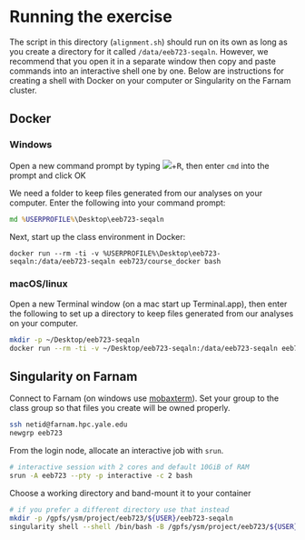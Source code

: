 
# Running the exercise

The script in this directory (`alignment.sh`) should run on its own as long as you create a directory for it called `/data/eeb723-seqaln`. However, we recommend that you open it in a separate window then copy and paste commands into an interactive shell one by one. Below are instructions for creating a shell with Docker on your computer or Singularity on the Farnam cluster.

## Docker

### Windows

Open a new command prompt by typing <kbd><img src=http://i.stack.imgur.com/B8Zit.png></kbd>+<kbd>R</kbd>, then enter `cmd` into the prompt and click OK


We need a folder to keep files generated from our analyses on your computer. Enter the following into your command prompt:

``` cmd
md %USERPROFILE%\Desktop\eeb723-seqaln
```

Next, start up the class environment in Docker:

```
docker run --rm -ti -v %USERPROFILE%\Desktop\eeb723-seqaln:/data/eeb723-seqaln eeb723/course_docker bash
```


### macOS/linux

Open a new Terminal window (on a mac start up Terminal.app), then enter the following to set up a directory to keep files generated from our analyses on your computer.

``` bash
mkdir -p ~/Desktop/eeb723-seqaln
docker run --rm -ti -v ~/Desktop/eeb723-seqaln:/data/eeb723-seqaln eeb723/course_docker bash
```


## Singularity on Farnam

Connect to Farnam (on windows use [mobaxterm](http://docs.ycrc.yale.edu/clusters-at-yale/access/#connect-from-windows)). Set your group to the class group so that files you create will be owned properly.

``` bash
ssh netid@farnam.hpc.yale.edu
newgrp eeb723
```

From the login node, allocate an interactive job with `srun`.

``` bash
# interactive session with 2 cores and default 10GiB of RAM
srun -A eeb723 --pty -p interactive -c 2 bash
```

Choose a working directory and band-mount it to your container

``` bash
# if you prefer a different directory use that instead
mkdir -p /gpfs/ysm/project/eeb723/${USER}/eeb723-seqaln
singularity shell --shell /bin/bash -B /gpfs/ysm/project/eeb723/${USER}/eeb723-seqaln:/data/eeb723-seqaln docker://eeb723/course_docker
```
 
